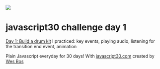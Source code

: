 ![](js30-challenge.gif)

# javascript30 challenge day 1
[Day 1: Build a drum kit](https://courses.wesbos.com/account/access/59e63178789cae180d436a72/view/194130650)
I practiced: key events, playing audio, listening for the transition end event, animation

Plain Javascript everyday for 30 days! 
With [javascript30.com](https://javascript30.com/) created by [Wes Bos](https://github.com/wesbos)

